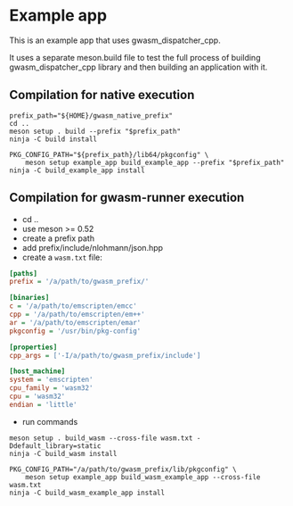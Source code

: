 # Example app

This is an example app that uses gwasm_dispatcher_cpp.

It uses a separate meson.build file to test the full process of building
gwasm_dispatcher_cpp library and then building an application with it.


## Compilation for native execution

``` shell
prefix_path="${HOME}/gwasm_native_prefix"
cd ..
meson setup . build --prefix "$prefix_path"
ninja -C build install

PKG_CONFIG_PATH="${prefix_path}/lib64/pkgconfig" \
    meson setup example_app build_example_app --prefix "$prefix_path"
ninja -C build_example_app install
```


## Compilation for gwasm-runner execution

- cd ..
- use meson >= 0.52
- create a prefix path
- add prefix/include/nlohmann/json.hpp
- create a `wasm.txt` file:
``` ini
[paths]
prefix = '/a/path/to/gwasm_prefix/'

[binaries]
c = '/a/path/to/emscripten/emcc'
cpp = '/a/path/to/emscripten/em++'
ar = '/a/path/to/emscripten/emar'
pkgconfig = '/usr/bin/pkg-config'

[properties]
cpp_args = ['-I/a/path/to/gwasm_prefix/include']

[host_machine]
system = 'emscripten'
cpu_family = 'wasm32'
cpu = 'wasm32'
endian = 'little'
```
- run commands

``` shell
meson setup . build_wasm --cross-file wasm.txt -Ddefault_library=static
ninja -C build_wasm install

PKG_CONFIG_PATH="/a/path/to/gwasm_prefix/lib/pkgconfig" \
    meson setup example_app build_wasm_example_app --cross-file wasm.txt
ninja -C build_wasm_example_app install
```


